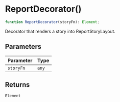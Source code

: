 # ReportDecorator()

```ts
function ReportDecorator(storyFn): Element;
```

Decorator that renders a story into ReportStoryLayout.

## Parameters

| Parameter | Type  |
| --------- | ----- |
| `storyFn` | `any` |

## Returns

`Element`

